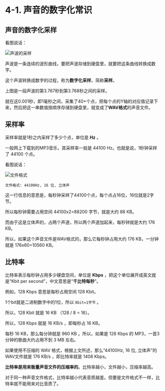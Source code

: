 # 4-1. 声音的数字化常识

## 声音的数字化采样

看图说话：

![声波的采样](/assets/chapter4/8.png "声波的采样")

声波是一条连续的波形曲线，要把声波存储到硬盘里，就要把这条曲线转换成数字。

这个声波转换成数字的过程，称为**数字化采样**，简称**采样**。

上图是一段声波的第3.767秒到第3.768秒之间的采样。

就在这0.001秒，即1毫秒之间，采集了40+个点，把每个点的Y轴的对应值记录下来，然后把这一串数值按顺序存储到硬盘里，就变成了**WAV格式**的声音文件。

## 采样率

采样率就是1秒之内采样了多少个点，单位是 **Hz** 。

一般网上下载到的MP3音乐，其采样率一般是 44100 Hz。也就是说，1秒钟采样了 44100 个点。

看图说话：

![文件格式](/assets/chapter4/9.png "文件格式")

```
文件格式: 44100Hz, 16 位, 立体声
```

这一行信息的意思是，每秒钟采样了44100个点，每个点占16位，16位就是2字节。

所以每秒钟需要占用空间 44100x2=88200 字节，就是大约 88 KB。

而由于这是立体声的，占两个声道，所以两个声道加起来，每秒钟就是大约 176 KB。

所以，如果这个声音文件是WAV格式的，那么它每秒钟占用大约 176 KB，一分钟就是 176x60=10560 KB。

## 比特率

比特率表示每秒钟占用多少硬盘空间，单位是 **Kbps** ，把这个单位展开成英文就是“Kbit per second”，中文意思是“**千比特每秒**”。

例如，128 Kbps 意思是每秒占用空间 128 Kbit。

1个bit就是二进制数字中的1位，所以 `8bit=1字节` 。

所以，128 Kbit 就是 16 KB （128 / 8 = 16）。

所以，128 Kbps 就是 16 KB/s ，即每秒占 16 KB。

每秒 16 KB，那么每分钟就是 960 KB 。所以，如果是 128 Kbps 的 MP3，一首3分钟的歌曲大约占用不到 3 MB 左右。

如果使用不压缩的 WAV 格式，根据上文所述，那么“44100Hz, 16 位, 立体声”的WAV文件就是 176 KB/s ，即比特率就是 1408 Kbps。

**比特率是用来衡量声音文件的压缩率的**。比特率越小，文件越小，压缩率越高。

对于同一种声音文件格式，比特率越小代表音质越差。但要是文件格式不一样，比特率就不能用来对比音质了。
